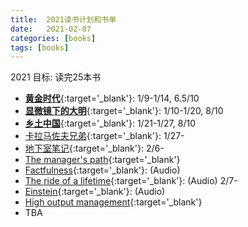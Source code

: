 ```yaml
---
title:  2021读书计划和书单
date:   2021-02-07
categories: [books]
tags: [books]
---
```

2021 目标: 读完25本书   
- [**黄金时代**](https://book.douban.com/subject/1089243//){:target='_blank'}: 1/9-1/14, 6.5/10
- [**显微镜下的大明**](https://book.douban.com/subject/30414743/){:target='_blank'}: 1/10-1/20, 8/10
- [**乡土中国**](https://book.douban.com/subject/1795079/){:target='_blank'}: 1/21-1/27, 8/10
- [卡拉马佐夫兄弟](https://book.douban.com/subject/6313496/){:target='_blank'}: 1/27-
- [地下室笔记](https://book.douban.com/subject/34990839/){:target='_blank'}: 2/6-
- [The manager's path](https://www.goodreads.com/book/show/33369254-the-manager-s-path){:target='_blank'}
- [Factfulness](https://www.goodreads.com/book/show/34890015-factfulness){:target='_blank'}: (Audio)
- [ The ride of a lifetime](https://www.goodreads.com/book/show/44525305-the-ride-of-a-lifetime){:target='_blank'}: (Audio) 2/7-
- [Einstein](https://www.goodreads.com/book/show/10884.Einstein){:target='_blank'}: (Audio)
- [High output management](https://www.goodreads.com/book/show/324750.High_Output_Management){:target='_blank'}
- TBA
